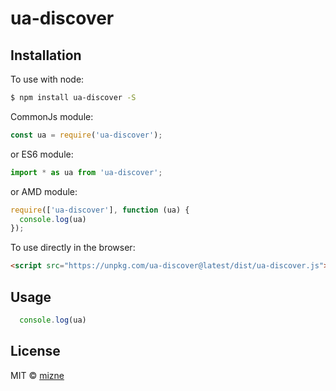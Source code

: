 # ua-discover

## Installation

To use with node:

```bash
$ npm install ua-discover -S
```

CommonJs module:

```javascript
const ua = require('ua-discover');
```
or ES6 module:

```javascript
import * as ua from 'ua-discover';
```
or AMD module:

```javascript
require(['ua-discover'], function (ua) {
  console.log(ua)
});
```

To use directly in the browser:

```html
<script src="https://unpkg.com/ua-discover@latest/dist/ua-discover.js"></script>
```

## Usage

```javascript
  console.log(ua)
```


## License

MIT © [mizne](mailto:w20054319@126.com)
